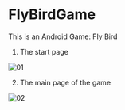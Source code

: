 # FlyBirdGame
This is an Android Game: Fly Bird

1. The start page 

![01](https://user-images.githubusercontent.com/23381494/122107673-9ee24580-ce1b-11eb-915d-d71461536c37.JPG)

2. The main page of the game

![02](https://user-images.githubusercontent.com/23381494/122107685-a0ac0900-ce1b-11eb-86de-7eae35463bcd.JPG)

